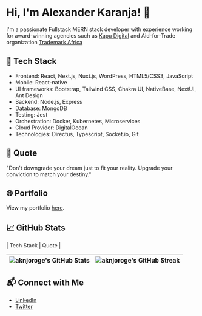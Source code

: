 # Hi, I'm Alexander Karanja! 👋

I'm a passionate Fullstack MERN stack developer with experience working for award-winning agencies such as [Kapu Digital](https://kapudigital.co.ke/) and Aid-for-Trade organization [Trademark Africa](https://www.trademarkafrica.com/)

## 🔧 Tech Stack

- Frontend: React, Next.js, Nuxt.js, WordPress, HTML5/CSS3, JavaScript
- Mobile: React-native
- UI frameworks: Bootstrap, Tailwind CSS, Chakra UI, NativeBase, NextUI, Ant Design
- Backend: Node.js, Express
- Database: MongoDB
- Testing: Jest
- Orchestration: Docker, Kubernetes, Microservices
- Cloud Provider: DigitalOcean
- Technologies: Directus, Typescript, Socket.io, Git

## 💬 Quote

"Don't downgrade your dream just to fit your reality. Upgrade your conviction to match your destiny."

## 🌐 Portfolio

View my portfolio [here](https://aknjoroge.resume.co.ke/).

## 📈 GitHub Stats

| Tech Stack | Quote |

| ![aknjoroge's GitHub Stats](https://github-readme-stats.vercel.app/api?username=aknjoroge&show_icons=true&theme=tokyonight) | ![aknjoroge's GitHub Streak](https://github-readme-streak-stats.herokuapp.com?user=aknjoroge&theme=tokyonight) |
| --------------------------------------------------------------------------------------------------------------------------- | -------------------------------------------------------------------------------------------------------------- |

## 📬 Connect with Me

- [LinkedIn](https://www.linkedin.com/in/aknjoroge)
- [Twitter](https://twitter.com/aknjoroge)
